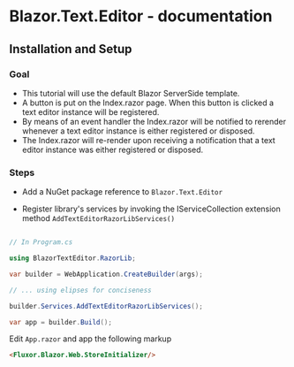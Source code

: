 # Blazor.Text.Editor - documentation

## Installation and Setup

### Goal
- This tutorial will use the default Blazor ServerSide template.
- A button is put on the Index.razor page. When this button is clicked a text editor instance will be registered.
- By means of an event handler the Index.razor will be notified to rerender whenever a text editor instance is either registered or disposed.
- The Index.razor will re-render upon receiving a notification that a text editor instance was either registered or disposed.

### Steps
- Add a NuGet package reference to `Blazor.Text.Editor`

- Register library's services by invoking the IServiceCollection extension method `AddTextEditorRazorLibServices()`

```csharp

// In Program.cs

using BlazorTextEditor.RazorLib;

var builder = WebApplication.CreateBuilder(args);

// ... using elipses for conciseness

builder.Services.AddTextEditorRazorLibServices();

var app = builder.Build();
```

Edit `App.razor` and app the following markup
```html
<Fluxor.Blazor.Web.StoreInitializer/>
```

